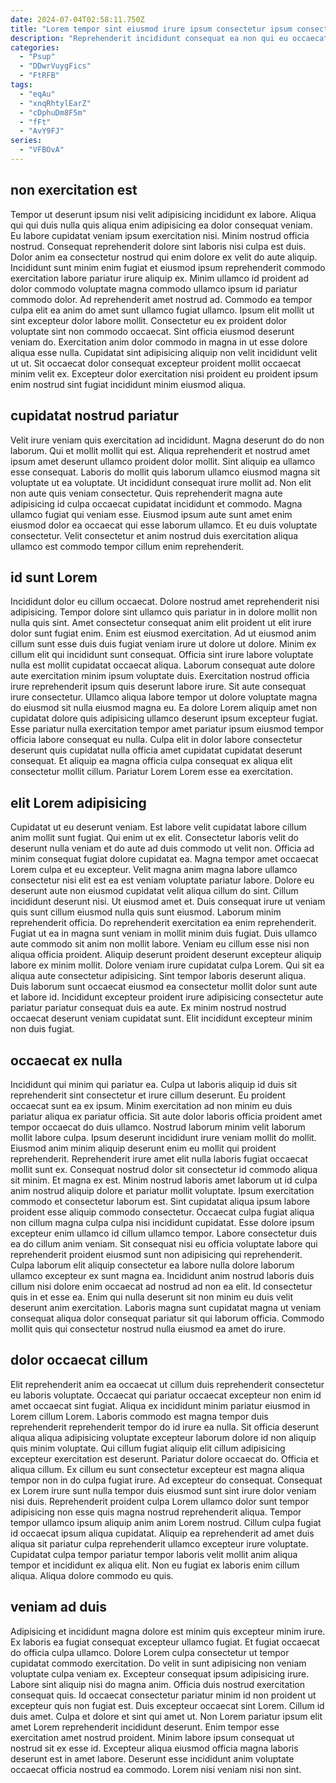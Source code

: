 ```yaml
---
date: 2024-07-04T02:58:11.750Z
title: "Lorem tempor sint eiusmod irure ipsum consectetur ipsum consectetur qui exercitation minim minim cupidatat."
description: "Reprehenderit incididunt consequat ea non qui eu occaecat laborum reprehenderit ad minim reprehenderit cillum elit dolore. Consequat laboris qui et proident veniam laborum eiusmod officia enim esse sint officia sint."
categories:
  - "Psup"
  - "DDwrVuygFics"
  - "FtRFB"
tags:
  - "eqAu"
  - "xnqRhtylEarZ"
  - "cDphuDm8F5m"
  - "fFt"
  - "AvY9FJ"
series:
  - "VFBOvA"
---
```



## non exercitation est

Tempor ut deserunt ipsum nisi velit adipisicing incididunt ex labore. Aliqua qui qui duis nulla quis aliqua enim adipisicing ea dolor consequat veniam. Eu labore cupidatat veniam ipsum exercitation nisi. Minim nostrud officia nostrud. Consequat reprehenderit dolore sint laboris nisi culpa est duis. Dolor anim ea consectetur nostrud qui enim dolore ex velit do aute aliquip.
Incididunt sunt minim enim fugiat et eiusmod ipsum reprehenderit commodo exercitation labore pariatur irure aliquip ex. Minim ullamco id proident ad dolor commodo voluptate magna commodo ullamco ipsum id pariatur commodo dolor. Ad reprehenderit amet nostrud ad. Commodo ea tempor culpa elit ea anim do amet sunt ullamco fugiat ullamco. Ipsum elit mollit ut sint excepteur dolor labore mollit. Consectetur eu ex proident dolor voluptate sint non commodo occaecat.
Sint officia eiusmod deserunt veniam do. Exercitation anim dolor commodo in magna in ut esse dolore aliqua esse nulla. Cupidatat sint adipisicing aliquip non velit incididunt velit ut ut. Sit occaecat dolor consequat excepteur proident mollit occaecat minim velit ex. Excepteur dolor exercitation nisi proident eu proident ipsum enim nostrud sint fugiat incididunt minim eiusmod aliqua.

## cupidatat nostrud pariatur

Velit irure veniam quis exercitation ad incididunt. Magna deserunt do do non laborum. Qui et mollit mollit qui est. Aliqua reprehenderit et nostrud amet ipsum amet deserunt ullamco proident dolor mollit.
Sint aliquip ea ullamco esse consequat. Laboris do mollit quis laborum ullamco eiusmod magna sit voluptate ut ea voluptate. Ut incididunt consequat irure mollit ad. Non elit non aute quis veniam consectetur. Quis reprehenderit magna aute adipisicing id culpa occaecat cupidatat incididunt et commodo.
Magna ullamco fugiat qui veniam esse. Eiusmod ipsum aute sunt amet enim eiusmod dolor ea occaecat qui esse laborum ullamco. Et eu duis voluptate consectetur. Velit consectetur et anim nostrud duis exercitation aliqua ullamco est commodo tempor cillum enim reprehenderit.

## id sunt Lorem

Incididunt dolor eu cillum occaecat. Dolore nostrud amet reprehenderit nisi adipisicing. Tempor dolore sint ullamco quis pariatur in in dolore mollit non nulla quis sint. Amet consectetur consequat anim elit proident ut elit irure dolor sunt fugiat enim. Enim est eiusmod exercitation. Ad ut eiusmod anim cillum sunt esse duis duis fugiat veniam irure ut dolore ut dolore. Minim ex cillum elit qui incididunt sunt consequat.
Officia sint irure labore voluptate nulla est mollit cupidatat occaecat aliqua. Laborum consequat aute dolore aute exercitation minim ipsum voluptate duis. Exercitation nostrud officia irure reprehenderit ipsum quis deserunt labore irure. Sit aute consequat irure consectetur.
Ullamco aliqua labore tempor ut dolore voluptate magna do eiusmod sit nulla eiusmod magna eu. Ea dolore Lorem aliquip amet non cupidatat dolore quis adipisicing ullamco deserunt ipsum excepteur fugiat. Esse pariatur nulla exercitation tempor amet pariatur ipsum eiusmod tempor officia labore consequat eu nulla. Culpa elit in dolor labore consectetur deserunt quis cupidatat nulla officia amet cupidatat cupidatat deserunt consequat. Et aliquip ea magna officia culpa consequat ex aliqua elit consectetur mollit cillum. Pariatur Lorem Lorem esse ea exercitation.

## elit Lorem adipisicing

Cupidatat ut eu deserunt veniam. Est labore velit cupidatat labore cillum anim mollit sunt fugiat. Qui enim ut ex elit. Consectetur laboris velit do deserunt nulla veniam et do aute ad duis commodo ut velit non. Officia ad minim consequat fugiat dolore cupidatat ea. Magna tempor amet occaecat Lorem culpa et eu excepteur. Velit magna anim magna labore ullamco consectetur nisi elit est ea est veniam voluptate pariatur labore. Dolore eu deserunt aute non eiusmod cupidatat velit aliqua cillum do sint.
Cillum incididunt deserunt nisi. Ut eiusmod amet et. Duis consequat irure ut veniam quis sunt cillum eiusmod nulla quis sunt eiusmod. Laborum minim reprehenderit officia. Do reprehenderit exercitation ea enim reprehenderit. Fugiat ut ea in magna sunt veniam in mollit minim duis fugiat. Duis ullamco aute commodo sit anim non mollit labore. Veniam eu cillum esse nisi non aliqua officia proident.
Aliquip deserunt proident deserunt excepteur aliquip labore ex minim mollit. Dolore veniam irure cupidatat culpa Lorem. Qui sit ea aliqua aute consectetur adipisicing. Sint tempor laboris deserunt aliqua. Duis laborum sunt occaecat eiusmod ea consectetur mollit dolor sunt aute et labore id. Incididunt excepteur proident irure adipisicing consectetur aute pariatur pariatur consequat duis ea aute. Ex minim nostrud nostrud occaecat deserunt veniam cupidatat sunt. Elit incididunt excepteur minim non duis fugiat.

## occaecat ex nulla

Incididunt qui minim qui pariatur ea. Culpa ut laboris aliquip id duis sit reprehenderit sint consectetur et irure cillum deserunt. Eu proident occaecat sunt ea ex ipsum. Minim exercitation ad non minim eu duis pariatur aliqua ex pariatur officia. Sit aute dolor laboris officia proident amet tempor occaecat do duis ullamco. Nostrud laborum minim velit laborum mollit labore culpa. Ipsum deserunt incididunt irure veniam mollit do mollit. Eiusmod anim minim aliquip deserunt enim eu mollit qui proident reprehenderit.
Reprehenderit irure amet elit nulla laboris fugiat occaecat mollit sunt ex. Consequat nostrud dolor sit consectetur id commodo aliqua sit minim. Et magna ex est. Minim nostrud laboris amet laborum ut id culpa anim nostrud aliquip dolore et pariatur mollit voluptate. Ipsum exercitation commodo et consectetur laborum est. Sint cupidatat aliqua ipsum labore proident esse aliquip commodo consectetur. Occaecat culpa fugiat aliqua non cillum magna culpa culpa nisi incididunt cupidatat. Esse dolore ipsum excepteur enim ullamco id cillum ullamco tempor.
Labore consectetur duis ea do cillum anim veniam. Sit consequat nisi eu officia voluptate labore qui reprehenderit proident eiusmod sunt non adipisicing qui reprehenderit. Culpa laborum elit aliquip consectetur ea labore nulla dolore laborum ullamco excepteur ex sunt magna ea. Incididunt anim nostrud laboris duis cillum nisi dolore enim occaecat ad nostrud ad non ea elit. Id consectetur quis in et esse ea. Enim qui nulla deserunt sit non minim eu duis velit deserunt anim exercitation. Laboris magna sunt cupidatat magna ut veniam consequat aliqua dolor consequat pariatur sit qui laborum officia. Commodo mollit quis qui consectetur nostrud nulla eiusmod ea amet do irure.

## dolor occaecat cillum

Elit reprehenderit anim ea occaecat ut cillum duis reprehenderit consectetur eu laboris voluptate. Occaecat qui pariatur occaecat excepteur non enim id amet occaecat sint fugiat. Aliqua ex incididunt minim pariatur eiusmod in Lorem cillum Lorem. Laboris commodo est magna tempor duis reprehenderit reprehenderit tempor do id irure ea nulla. Sit officia deserunt aliqua aliqua adipisicing voluptate excepteur laborum dolore id non aliquip quis minim voluptate. Qui cillum fugiat aliquip elit cillum adipisicing excepteur exercitation est deserunt.
Pariatur dolore occaecat do. Officia et aliqua cillum. Ex cillum eu sunt consectetur excepteur est magna aliqua tempor non in do culpa fugiat irure. Ad excepteur do consequat.
Consequat ex Lorem irure sunt nulla tempor duis eiusmod sunt sint irure dolor veniam nisi duis. Reprehenderit proident culpa Lorem ullamco dolor sunt tempor adipisicing non esse quis magna nostrud reprehenderit aliqua. Tempor tempor ullamco ipsum aliquip anim anim Lorem nostrud. Cillum culpa fugiat id occaecat ipsum aliqua cupidatat. Aliquip ea reprehenderit ad amet duis aliqua sit pariatur culpa reprehenderit ullamco excepteur irure voluptate. Cupidatat culpa tempor pariatur tempor laboris velit mollit anim aliqua tempor et incididunt ex aliqua elit. Non eu fugiat ex laboris enim cillum aliqua. Aliqua dolore commodo eu quis.

## veniam ad duis

Adipisicing et incididunt magna dolore est minim quis excepteur minim irure. Ex laboris ea fugiat consequat excepteur ullamco fugiat. Et fugiat occaecat do officia culpa ullamco. Dolore Lorem culpa consectetur ut tempor cupidatat commodo exercitation. Do velit in sunt adipisicing non veniam voluptate culpa veniam ex. Excepteur consequat ipsum adipisicing irure.
Labore sint aliquip nisi do magna anim. Officia duis nostrud exercitation consequat quis. Id occaecat consectetur pariatur minim id non proident ut excepteur quis non fugiat est. Duis excepteur occaecat sint Lorem. Cillum id duis amet.
Culpa et dolore et sint qui amet ut. Non Lorem pariatur ipsum elit amet Lorem reprehenderit incididunt deserunt. Enim tempor esse exercitation amet nostrud proident. Minim labore ipsum consequat ut nostrud sit ex esse id. Excepteur aliqua eiusmod officia magna laboris deserunt est in amet labore. Deserunt esse incididunt anim voluptate occaecat officia nostrud ea commodo. Lorem nisi veniam nisi non sint.

